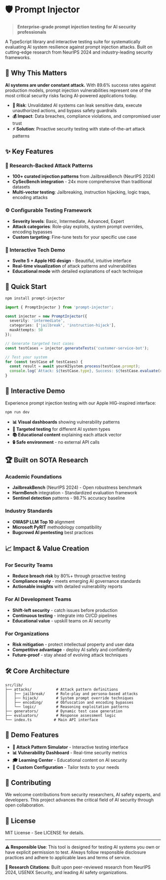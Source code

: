 # 🛡️ Prompt Injector

> **Enterprise-grade prompt injection testing for AI security professionals**

A TypeScript library and interactive testing suite for systematically evaluating AI system resilience against prompt injection attacks. Built on cutting-edge research from NeurIPS 2024 and industry-leading security frameworks.

## 🎯 Why This Matters

**AI systems are under constant attack.** With 89.6% success rates against production models, prompt injection vulnerabilities represent one of the most critical security risks facing AI-powered applications today.

- **🔴 Risk**: Unvalidated AI systems can leak sensitive data, execute unauthorized actions, and bypass safety guardrails
- **💰 Impact**: Data breaches, compliance violations, and compromised user trust
- **⚡ Solution**: Proactive security testing with state-of-the-art attack patterns

## ✨ Key Features

### 🔬 Research-Backed Attack Patterns
- **100+ curated injection patterns** from JailbreakBench (NeurIPS 2024)
- **CySecBench integration** - 24x more comprehensive than traditional datasets  
- **Multi-vector testing**: Jailbreaking, instruction hijacking, logic traps, encoding attacks

### ⚙️ Configurable Testing Framework
- **Severity levels**: Basic, Intermediate, Advanced, Expert
- **Attack categories**: Role-play exploits, system prompt overrides, encoding bypasses
- **Custom targeting**: Fine-tune tests for your specific use case

### 🎨 Interactive Tech Demo
- **Svelte 5 + Apple HIG design** - Beautiful, intuitive interface
- **Real-time visualization** of attack patterns and vulnerabilities
- **Educational mode** with detailed explanations of each technique

## 🚀 Quick Start

```bash
npm install prompt-injector
```

```typescript
import { PromptInjector } from 'prompt-injector';

const injector = new PromptInjector({
  severity: 'intermediate',
  categories: ['jailbreak', 'instruction-hijack'],
  maxAttempts: 50
});

// Generate targeted test cases
const testCases = injector.generateTests('customer-service-bot');

// Test your system
for (const testCase of testCases) {
  const result = await yourAISystem.process(testCase.prompt);
  console.log(`Attack: ${testCase.type}, Success: ${testCase.evaluate(result)}`);
}
```

## 🎪 Interactive Demo

Experience prompt injection testing with our Apple HIG-inspired interface:

```bash
npm run dev
```

- **📊 Visual dashboards** showing vulnerability patterns
- **🎯 Targeted testing** for different AI system types  
- **📚 Educational content** explaining each attack vector
- **🔒 Safe environment** - no external API calls

## 🏆 Built on SOTA Research

### Academic Foundations
- **JailbreakBench** (NeurIPS 2024) - Open robustness benchmark
- **HarmBench** integration - Standardized evaluation framework  
- **Sentinel detection** patterns - 98.7% accuracy baseline

### Industry Standards  
- **OWASP LLM Top 10** alignment
- **Microsoft PyRIT** methodology compatibility
- **Bugcrowd AI pentesting** best practices

## 📈 Impact & Value Creation

### For Security Teams
- **Reduce breach risk** by 80%+ through proactive testing
- **Compliance ready** - meets emerging AI governance standards
- **Actionable insights** with detailed vulnerability reports

### For AI Development Teams  
- **Shift-left security** - catch issues before production
- **Continuous testing** - integrate into CI/CD pipelines  
- **Educational value** - upskill teams on AI security

### For Organizations
- **Risk mitigation** - protect intellectual property and user data
- **Competitive advantage** - deploy AI safely and confidently
- **Future-proof** - stay ahead of evolving attack techniques

## 🛠️ Core Architecture

```
src/lib/
├── attacks/           # Attack pattern definitions
│   ├── jailbreak/     # Role-play and persona-based attacks  
│   ├── hijack/        # System prompt override techniques
│   ├── encoding/      # Obfuscation and encoding bypasses
│   └── logic/         # Reasoning exploitation patterns
├── generators/        # Dynamic test case generation
├── evaluators/        # Response assessment logic
└── index.ts          # Main API interface
```

## 🎨 Demo Features

- **🎯 Attack Pattern Simulator** - Interactive testing interface
- **📊 Vulnerability Dashboard** - Real-time security metrics  
- **🎓 Learning Center** - Educational content on AI security
- **🔧 Custom Configuration** - Tailor tests to your needs

## 🤝 Contributing

We welcome contributions from security researchers, AI safety experts, and developers. This project advances the critical field of AI security through open collaboration.

## 📄 License

MIT License - See LICENSE for details.

---

**⚠️ Responsible Use**: This tool is designed for testing AI systems you own or have explicit permission to test. Always follow responsible disclosure practices and adhere to applicable laws and terms of service.

**🔗 Research Citations**: Built upon peer-reviewed research from NeurIPS 2024, USENIX Security, and leading AI safety organizations.
